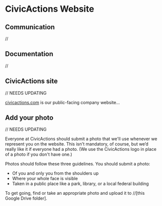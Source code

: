 # CivicActions Website

## Communication

//

## Documentation

//

## CivicActions site

// NEEDS UPDATING

[civicactions.com](http://civicactions.com) is our public-facing company website...

## Add your photo

// NEEDS UPDATING

Everyone at CivicActions should submit a photo that we'll use whenever we represent you on the website. This isn't mandatory, of course, but we&rsquo;d really like it if everyone had a photo. (We use the CivicActions logo in place of a photo if you don't have one.)

Photos should follow these three guidelines. You should submit a photo:

* Of you and only you from the shoulders up
* Where your whole face is visible
* Taken in a public place like a park, library, or a local federal building

To get going, find or take an appropriate photo and upload it to //[this Google Drive folder].
